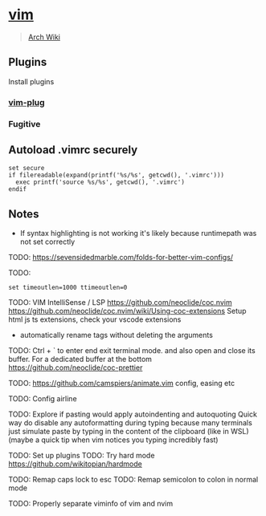 # [vim](https://www.vim.org/)

> [Arch Wiki](https://wiki.archlinux.org/index.php/Vim)

## Plugins

Install plugins

### [vim-plug](https://github.com/junegunn/vim-plug)

### Fugitive

## Autoload .vimrc securely

```vim
set secure
if filereadable(expand(printf('%s/%s', getcwd(), '.vimrc')))
  exec printf('source %s/%s', getcwd(), '.vimrc')
endif
```

## Notes

- If syntax highlighting is not working it's likely because runtimepath was
  not set correctly

TODO: <https://sevensidedmarble.com/folds-for-better-vim-configs/>

TODO:

```vim
set timeoutlen=1000 ttimeoutlen=0
```

TODO: VIM IntelliSense / LSP
<https://github.com/neoclide/coc.nvim>
<https://github.com/neoclide/coc.nvim/wiki/Using-coc-extensions>
Setup html js ts extensions, check your vscode extensions

- automatically rename tags without deleting the arguments

TODO: Ctrl + ` to enter end exit terminal mode. and also open and close
its buffer. For a dedicated buffer at the bottom
<https://github.com/neoclide/coc-prettier>

TODO: <https://github.com/camspiers/animate.vim> config, easing etc

TODO: Config airline

TODO:
Explore if pasting would apply autoindenting and autoquoting
Quick way do disable any autoformatting during typing
because many terminals just simulate paste by typing in
the content of the clipboard (like in WSL)
(maybe a quick tip when vim notices you typing incredibly fast)

TODO: Set up plugins
TODO: Try hard mode <https://github.com/wikitopian/hardmode>

TODO: Remap caps lock to esc
TODO: Remap semicolon to colon in normal mode

TODO: Properly separate viminfo of vim and nvim
